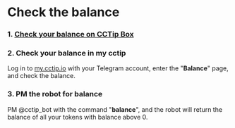 # Check the balance

### 1. [Check your balance on CCTip Box](https://my.cctip.io/download)

### 2. Check your balance in my cctip

Log in to [my.cctip.io](https://my.cctip.io/%20) with your Telegram account, enter the "**Balance**" page, and check the balance.

### 3. PM the robot for balance

PM @cctip\_bot with the command "**balance**", and the robot will return the balance of all your tokens with balance above 0.

